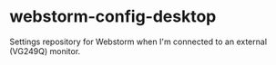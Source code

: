 # webstorm-config-desktop
Settings repository for Webstorm when I'm connected to an external (VG249Q) monitor.
